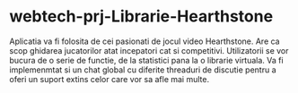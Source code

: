 # webtech-prj-Librarie-Hearthstone
Aplicatia va fi folosita de cei pasionati de jocul video Hearthstone.
Are ca scop ghidarea jucatorilor atat incepatori cat si competitivi.
Utilizatorii se vor bucura de o serie de functie, de la statistici pana la o librarie virtuala.
Va fi implemenmtat si un chat global cu diferite threaduri de discutie pentru a oferi un suport extins celor care vor sa afle mai multe.
